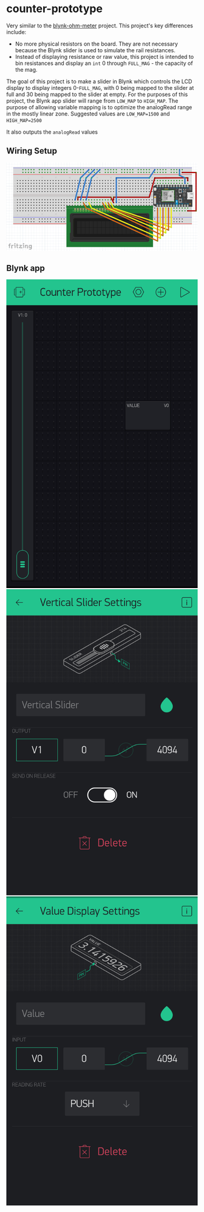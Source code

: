 # counter-prototype

Very similar to the [blynk-ohm-meter](https://github.com/technopig/Blynk-Ohm-Meter) project. This project's key differences include:
- No more physical resistors on the board. They are not necessary because the Blynk slider is used to simulate the rail resistances.
- Instead of displaying resistance or raw value, this project is intended to bin resistances and display an `int` 0 through `FULL_MAG` - the capacity of the mag.


The goal of this project is to make a slider in Blynk which controls the LCD display to display integers 0-`FULL_MAG`, with 0 being mapped to the slider at full and 30 being mapped to the slider at empty. For the purposes of this project, the Blynk app slider will range from `LOW_MAP` to `HIGH_MAP`. The purpose of allowing variable mapping is to optimize the analogRead range in the mostly linear zone. Suggested values are `LOW_MAP=1500` and `HIGH_MAP=2500`


It also outputs the `analogRead` values 

## Wiring Setup

![wiring](./img/wiring.png)

## Blynk app
![blynk](./img/blynk.png)
![slider](./img/slider.png)
![value_disp](./img/value_disp.png)
